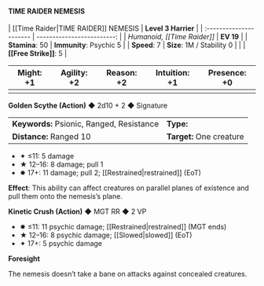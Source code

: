 #### TIME RAIDER NEMESIS

| [[Time Raider|TIME RAIDER]] NEMESIS     |        **Level 3 Harrier** |
| :---------------------- | -------------------------: |
| *Humanoid, [[Time Raider]]* |                  **EV 19** |
| **Stamina**: 50         |    **Immunity**: Psychic 5 |
| **Speed**: 7            | **Size**: 1M / Stability 0 |
|                         |         **[[Free Strike]]**: 5 |

| **Might**: +1 | **Agility**: +2 | **Reason**: +2 | **Intuition**: +1 | **Presence**: +0 |
| ------------- | --------------- | -------------- | ----------------- | ---------------- |
|               |                 |                |                   |                  |

**Golden Scythe (Action)** ◆ 2d10 + 2 ◆ Signature

|                                           |                          |
| :---------------------------------------- | :----------------------- |
| **Keywords:** Psionic, Ranged, Resistance | **Type:**                |
| **Distance:** Ranged 10                   | **Target:** One creature |

- ✦ ≤11: 5 damage
- ★ 12–16: 8 damage; pull 1
- ✸ 17+: 11 damage; pull 2; [[Restrained|restrained]] (EoT)

**Effect**: This ability can affect creatures on parallel planes of existence and pull them onto the nemesis’s plane.

**Kinetic Crush (Action)** ◆ MGT RR ◆ 2 VP

- ✸ ≤11: 11 psychic damage; [[Restrained|restrained]] (MGT ends)
- ★ 12–16: 8 psychic damage; [[Slowed|slowed]] (EoT)
- ✦ 17+: 5 psychic damage

**Foresight**

The nemesis doesn’t take a bane on attacks against concealed creatures.
